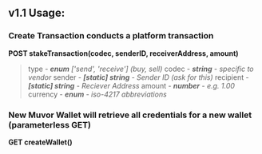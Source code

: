 ## v1.1 Usage: 

### Create Transaction conducts a platform transaction 
**POST stakeTransaction(codec, senderID, receiverAddress, amount)** 

> type - ***enum*** _['send', 'receive'] (buy, sell)_
> codec - ***string*** - _specific to vendor_
> sender - ***[static] string*** - _Sender ID (ask for this)_
> recipient - ***[static] string*** - _Reciever Address_
> amount - ***number*** - _e.g. 1.00_
> currency - ***enum*** - _iso-4217 abbreviations_

### New Muvor Wallet will retrieve all credentials for a new wallet (parameterless GET)
**GET createWallet()**
